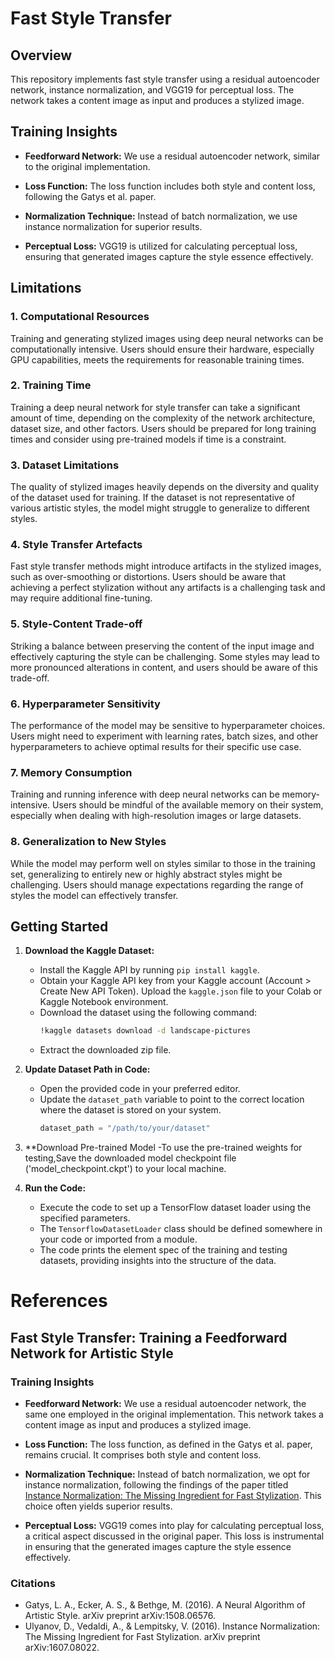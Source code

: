 # Fast Style Transfer

## Overview

This repository implements fast style transfer using a residual autoencoder network, instance normalization, and VGG19 for perceptual loss. The network takes a content image as input and produces a stylized image.

## Training Insights

- **Feedforward Network:**
  We use a residual autoencoder network, similar to the original implementation.

- **Loss Function:**
  The loss function includes both style and content loss, following the Gatys et al. paper.

- **Normalization Technique:**
  Instead of batch normalization, we use instance normalization for superior results.

- **Perceptual Loss:**
  VGG19 is utilized for calculating perceptual loss, ensuring that generated images capture the style essence effectively.

## Limitations

### 1. Computational Resources

Training and generating stylized images using deep neural networks can be computationally intensive. Users should ensure their hardware, especially GPU capabilities, meets the requirements for reasonable training times.

### 2. Training Time

Training a deep neural network for style transfer can take a significant amount of time, depending on the complexity of the network architecture, dataset size, and other factors. Users should be prepared for long training times and consider using pre-trained models if time is a constraint.

### 3. Dataset Limitations

The quality of stylized images heavily depends on the diversity and quality of the dataset used for training. If the dataset is not representative of various artistic styles, the model might struggle to generalize to different styles.

### 4. Style Transfer Artefacts

Fast style transfer methods might introduce artifacts in the stylized images, such as over-smoothing or distortions. Users should be aware that achieving a perfect stylization without any artifacts is a challenging task and may require additional fine-tuning.

### 5. Style-Content Trade-off

Striking a balance between preserving the content of the input image and effectively capturing the style can be challenging. Some styles may lead to more pronounced alterations in content, and users should be aware of this trade-off.

### 6. Hyperparameter Sensitivity

The performance of the model may be sensitive to hyperparameter choices. Users might need to experiment with learning rates, batch sizes, and other hyperparameters to achieve optimal results for their specific use case.

### 7. Memory Consumption

Training and running inference with deep neural networks can be memory-intensive. Users should be mindful of the available memory on their system, especially when dealing with high-resolution images or large datasets.

### 8. Generalization to New Styles

While the model may perform well on styles similar to those in the training set, generalizing to entirely new or highly abstract styles might be challenging. Users should manage expectations regarding the range of styles the model can effectively transfer.

## Getting Started

1. **Download the Kaggle Dataset:**
   - Install the Kaggle API by running `pip install kaggle`.
   - Obtain your Kaggle API key from your Kaggle account (Account > Create New API Token). Upload the `kaggle.json` file to your Colab or Kaggle Notebook environment.
   - Download the dataset using the following command:
     ```bash
     !kaggle datasets download -d landscape-pictures
     ```
   - Extract the downloaded zip file.

2. **Update Dataset Path in Code:**
   - Open the provided code in your preferred editor.
   - Update the `dataset_path` variable to point to the correct location where the dataset is stored on your system.
     ```python
     dataset_path = "/path/to/your/dataset"
     ```
3. **Download Pre-trained Model
   -To use the pre-trained weights for testing,Save the downloaded model checkpoint file ('model_checkpoint.ckpt') to your local machine.

5. **Run the Code:**
   - Execute the code to set up a TensorFlow dataset loader using the specified parameters.
   - The `TensorflowDatasetLoader` class should be defined somewhere in your code or imported from a module.
   - The code prints the element spec of the training and testing datasets, providing insights into the structure of the data.

# References

## Fast Style Transfer: Training a Feedforward Network for Artistic Style

### Training Insights

- **Feedforward Network:**
  We use a residual autoencoder network, the same one employed in the original implementation. This network takes a content image as input and produces a stylized image.

- **Loss Function:**
  The loss function, as defined in the Gatys et al. paper, remains crucial. It comprises both style and content loss.

- **Normalization Technique:**
  Instead of batch normalization, we opt for instance normalization, following the findings of the paper titled [Instance Normalization: The Missing Ingredient for Fast Stylization](https://arxiv.org/abs/1607.08022). This choice often yields superior results.

- **Perceptual Loss:**
  VGG19 comes into play for calculating perceptual loss, a critical aspect discussed in the original paper. This loss is instrumental in ensuring that the generated images capture the style essence effectively.

### Citations

- Gatys, L. A., Ecker, A. S., & Bethge, M. (2016). A Neural Algorithm of Artistic Style. arXiv preprint arXiv:1508.06576.
- Ulyanov, D., Vedaldi, A., & Lempitsky, V. (2016). Instance Normalization: The Missing Ingredient for Fast Stylization. arXiv preprint arXiv:1607.08022.
